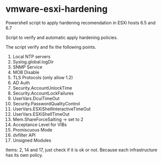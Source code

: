 # vmware-esxi-hardening
Powershell script to apply hardening recomendation in ESXi hosts  6.5 and 6.7

Script to verify and automatic apply hardening policies.

The script verify and fix the following points.
1.	Local NTP servers
2.	Syslog.global.logDir
3.	SNMP Service
4.	MOB Disable
5.	TLS Protocols (only allow 1.2)
6.	AD Auth
7.	Security.AccountUnlockTime
8.	Security.AccountLockFailures
9.	UserVars.DcuiTimeOut
10.	Security.PasswordQualityControl
11.	UserVars.ESXiShellInteractiveTimeOut
12.	UserVars.ESXiShellTimeOut
13.	Mem.ShareForceSalting -> set to 2
14.	Acceptance Level for VIBs
15.	Promiscuous Mode
16.	dvfilter API
17.	Unsigned Modules

Items: 2, 14 and 17, just check if it is ok or not. Because each infrastructure has its own policy.
